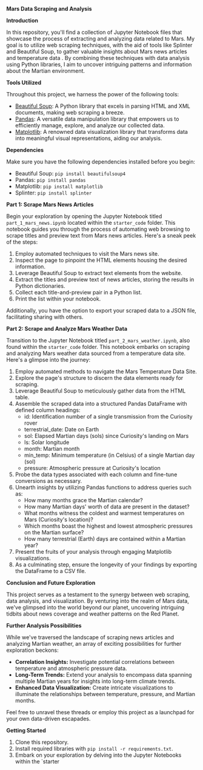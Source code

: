 **Mars Data Scraping and Analysis**


**Introduction**

In this repository, you'll find a collection of Jupyter Notebook files that showcase the process of extracting and analyzing data related to Mars. My goal is to utilize web scraping techniques, with the aid of tools like Splinter and Beautiful Soup, to gather valuable insights about Mars news articles and temperature data . By combining these techniques with data analysis using Python libraries, I aim to uncover intriguing patterns and information about the Martian environment.

**Tools Utilized**

Throughout this project, we harness the power of the following tools:

- [Beautiful Soup](https://www.crummy.com/software/BeautifulSoup/bs4/doc/): A Python library that excels in parsing HTML and XML documents, making web scraping a breeze.
- [Pandas](https://pandas.pydata.org/): A versatile data manipulation library that empowers us to efficiently manage, explore, and analyze our collected data.
- [Matplotlib](https://matplotlib.org/): A renowned data visualization library that transforms data into meaningful visual representations, aiding our analysis.




**Dependencies**

Make sure you have the following dependencies installed before you begin:

- Beautiful Soup: `pip install beautifulsoup4`
- Pandas: `pip install pandas`
- Matplotlib: `pip install matplotlib`
- Splinter: `pip install splinter`

  
**Part 1: Scrape Mars News Articles**

Begin your exploration by opening the Jupyter Notebook titled `part_1_mars_news.ipynb` located within the `starter_code` folder. This notebook guides you through the process of automating web browsing to scrape titles and preview text from Mars news articles. Here's a sneak peek of the steps:

1. Employ automated techniques to visit the Mars news site.
2. Inspect the page to pinpoint the HTML elements housing the desired information.
3. Leverage Beautiful Soup to extract text elements from the website.
4. Extract the titles and preview text of news articles, storing the results in Python dictionaries.
5. Collect each title-and-preview pair in a Python list.
6. Print the list within your notebook.

Additionally, you have the option to export your scraped data to a JSON file, facilitating sharing with others.

**Part 2: Scrape and Analyze Mars Weather Data**

Transition to the Jupyter Notebook titled `part_2_mars_weather.ipynb`, also found within the `starter_code` folder. This notebook embarks on scraping and analyzing Mars weather data sourced from a temperature data site. Here's a glimpse into the journey:

1. Employ automated methods to navigate the Mars Temperature Data Site.
2. Explore the page's structure to discern the data elements ready for scraping.
3. Leverage Beautiful Soup to meticulously gather data from the HTML table.
4. Assemble the scraped data into a structured Pandas DataFrame with defined column headings:
   - id: Identification number of a single transmission from the Curiosity rover
   - terrestrial_date: Date on Earth
   - sol: Elapsed Martian days (sols) since Curiosity's landing on Mars
   - ls: Solar longitude
   - month: Martian month
   - min_temp: Minimum temperature (in Celsius) of a single Martian day (sol)
   - pressure: Atmospheric pressure at Curiosity's location
5. Probe the data types associated with each column and fine-tune conversions as necessary.
6. Unearth insights by utilizing Pandas functions to address queries such as:
   - How many months grace the Martian calendar?
   - How many Martian days' worth of data are present in the dataset?
   - What months witness the coldest and warmest temperatures on Mars (Curiosity's location)?
   - Which months boast the highest and lowest atmospheric pressures on the Martian surface?
   - How many terrestrial (Earth) days are contained within a Martian year?
7. Present the fruits of your analysis through engaging Matplotlib visualizations.
8. As a culminating step, ensure the longevity of your findings by exporting the DataFrame to a CSV file.

 **Conclusion and Future Exploration**

This project serves as a testament to the synergy between web scraping, data analysis, and visualization. By venturing into the realm of Mars data, we've glimpsed into the world beyond our planet, uncovering intriguing tidbits about news coverage and weather patterns on the Red Planet.

 **Further Analysis Possibilities**

While we've traversed the landscape of scraping news articles and analyzing Martian weather, an array of exciting possibilities for further exploration beckons:

- **Correlation Insights:** Investigate potential correlations between temperature and atmospheric pressure data.
- **Long-Term Trends:** Extend your analysis to encompass data spanning multiple Martian years for insights into long-term climate trends.
- **Enhanced Data Visualization:** Create intricate visualizations to illuminate the relationships between temperature, pressure, and Martian months.

Feel free to unravel these threads or employ this project as a launchpad for your own data-driven escapades.

**Getting Started**

1. Clone this repository.
2. Install required libraries with `pip install -r requirements.txt`.
3. Embark on your exploration by delving into the Jupyter Notebooks within the `starter

